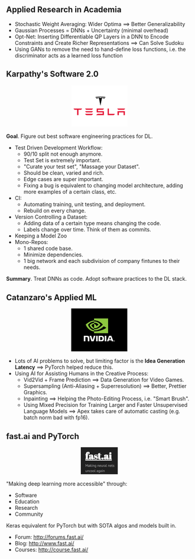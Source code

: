 ## Applied Research in Academia

* Stochastic Weight Averaging: Wider Optima ==> Better Generalizability
* Gaussian Processes = DNNs + Uncertainty (minimal overhead)
* Opt-Net: Inserting Differentiable QP Layers in a DNN to Encode Constraints and Create Richer Representations ==> Can Solve Sudoku
* Using GANs to remove the need to hand-define loss functions, i.e. the discriminator acts as a learned loss function

## Karpathy's Software 2.0

<p align="center">
 <img src="./imgs/tesla-logo.png" alt="Drawing" width=30%>
</p>

**Goal**. Figure out best software engineering practices for DL.

* Test Driven Development Workflow:
    * 90/10 split not enough anymore.
    * Test Set is extremely important.
    * "Curate your test set", "Massage your Dataset".
    * Should be clean, varied and rich.
    * Edge cases are super important.
    * Fixing a bug is equivalent to changing model architecture, adding more examples of a certain class, etc.
* CI:
    * Automating training, unit testing, and deployment.
    * Rebuild on every change.
* Version Controlling a Dataset:
    * Adding data of a certain type means changing the code.
    * Labels change over time. Think of them as commits.
* Keeping a Model Zoo
* Mono-Repos:
    * 1 shared code base.
    * Minimize dependencies.
    * 1 big network and each subdivision of company fintunes to their needs.

**Summary**. Treat DNNs as code. Adopt software practices to the DL stack.

## Catanzaro's Applied ML

<p align="center">
 <img src="./imgs/nvidia-logo.jpg" alt="Drawing" width=30%>
</p>

* Lots of AI problems to solve, but limiting factor is the **Idea Generation Latency** ==> PyTorch helped reduce this.
* Using AI for Assisting Humans in the Creative Process:
    * Vid2Vid + Frame Prediction ==> Data Generation for Video Games.
    * Supersampling (Anti-Aliasing + Superresolution) ==> Better, Prettier Graphics.
    * Inpainting ==> Helping the Photo-Editing Process, i.e. "Smart Brush".
    * Using Mixed Precision for Training Larger and Faster Unsupervised Language Models ==> Apex takes care of automatic casting (e.g. batch norm bad with fp16).

## fast.ai and PyTorch

<p align="center">
 <img src="./imgs/fastai.png" alt="Drawing" width=20%>
</p>


"Making deep learning more accessible" through:

* Software
* Education
* Research
* Community

Keras equivalent for PyTorch but with SOTA algos and models built in.

* Forum: http://forums.fast.ai/
* Blog: http://www.fast.ai/
* Courses: http://course.fast.ai/
